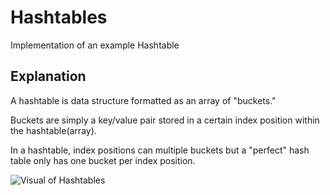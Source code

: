 ﻿# Hashtables
Implementation of an example Hashtable

## Explanation
A hashtable is data structure formatted as an array of "buckets."

Buckets are simply a key/value pair stored in a certain index position within the hashtable(array). 

In a hashtable, index positions can multiple buckets but a "perfect" hash table only has one bucket per index position. 

![Visual of Hashtables]()